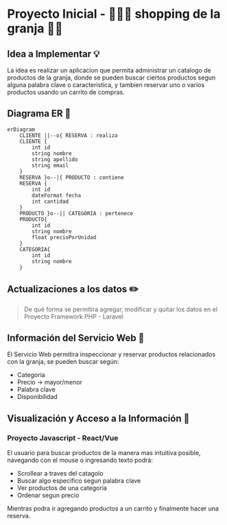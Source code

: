 # Proyecto Inicial - 🐄🧑‍🌾 shopping de la granja 🥩🥛

## Idea a Implementar 💡

La idea es realizar un aplicacion que permita administrar un catalogo de productos de la granja, donde se pueden buscar ciertos productos segun alguna palabra clave o caracteristica, y tambien reservar uno o varios productos usando un carrito de compras.

## Diagrama ER 👷
```mermaid
erDiagram
    CLIENTE ||--o{ RESERVA : realiza
    CLIENTE {
        int id
        string nombre
        string apellido
        string email
    }
    RESERVA }o--|{ PRODUCTO : contiene
    RESERVA {
        int id
        dateFormat fecha
        int cantidad        
    }
    PRODUCTO }o--|| CATEGORIA : pertenece
    PRODUCTO{
        int id
        string nombre
        float precioPorUnidad
    }
    CATEGORIA{
        int id
        string nombre
    }
```

## Actualizaciones a los datos ✏️

> De qué forma se permitira agregar, modificar y quitar los datos en el Proyecto Framework PHP - Laravel

## Información del Servicio Web 📰

El Servicio Web permitira inspeccionar y reservar productos relacionados con la granja, se pueden buscar según:
  * Categoria
  * Precio -> mayor/menor
  * Palabra clave
  * Disponibilidad

## Visualización y Acceso a la Información 👀

### Proyecto Javascript - React/Vue

El usuario para buscar productos de la manera mas intuitiva posible, navegando con el mouse o ingresando texto podrá:
  * Scrollear a traves del catagolo
  * Buscar algo especifico segun palabra clave
  * Ver productos de una categoria
  * Ordenar segun precio

Mientras podra ir agregando productos a un carrito y finalmente hacer una reserva.
